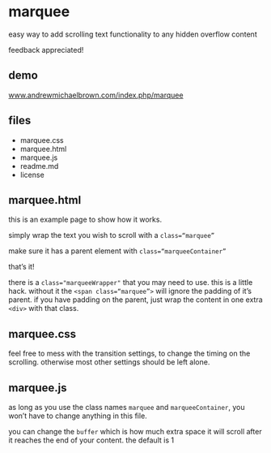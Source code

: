 marquee
=======

easy way to add scrolling text functionality to any hidden overflow content

feedback appreciated!

demo
----
www.andrewmichaelbrown.com/index.php/marquee

files
-----
* marquee.css
* marquee.html
* marquee.js
* readme.md
* license

marquee.html
------------

this is an example page to show how it works.

simply wrap the text you wish to scroll with a `class=“marquee”`

make sure it has a parent element with `class=“marqueeContainer”`

that’s it!

there is a `class="marqueeWrapper"` that you may need to use. this is a little hack. without it the `<span class=“marquee”>` will ignore the padding of it’s parent. if you have padding on the parent, just wrap the content in one extra `<div>` with that class.

marquee.css
-----------

feel free to mess with the transition settings, to change the timing on the scrolling. otherwise most other settings should be left alone.

marquee.js
----------

as long as you use the class names `marquee` and `marqueeContainer`, you won’t have to change anything in this file.

you can change the `buffer` which is how much extra space it will scroll after it reaches the end of your content. the default is 1

